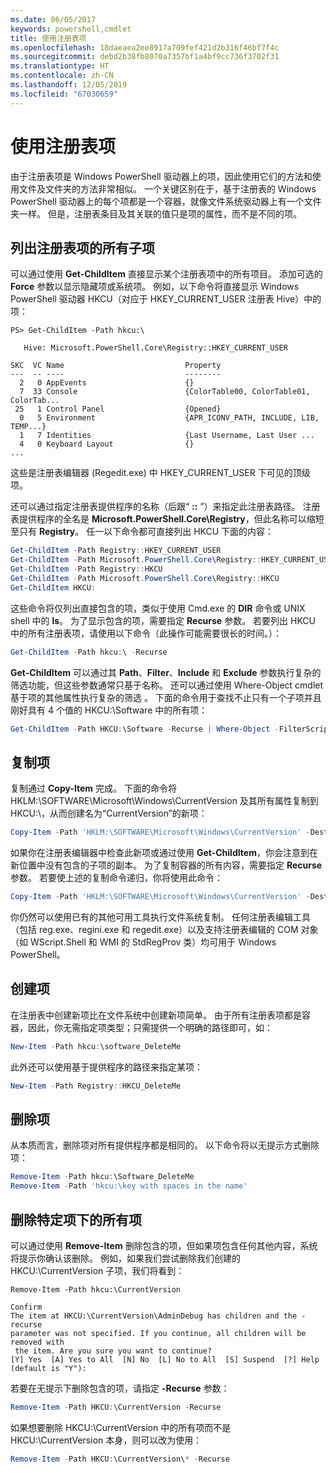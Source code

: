 ```yaml
---
ms.date: 06/05/2017
keywords: powershell,cmdlet
title: 使用注册表项
ms.openlocfilehash: 18daeaea2ee8917a709fef421d2b316f46bf7f4c
ms.sourcegitcommit: debd2b38fb8070a7357bf1a4bf9cc736f3702f31
ms.translationtype: HT
ms.contentlocale: zh-CN
ms.lasthandoff: 12/05/2019
ms.locfileid: "67030659"
---
```

# <a name="working-with-registry-keys"></a>使用注册表项

由于注册表项是 Windows PowerShell 驱动器上的项，因此使用它们的方法和使用文件及文件夹的方法非常相似。 一个关键区别在于，基于注册表的 Windows PowerShell 驱动器上的每个项都是一个容器，就像文件系统驱动器上有一个文件夹一样。 但是，注册表条目及其关联的值只是项的属性，而不是不同的项。

## <a name="listing-all-subkeys-of-a-registry-key"></a>列出注册表项的所有子项

可以通过使用 **Get-ChildItem** 直接显示某个注册表项中的所有项目。 添加可选的 **Force** 参数以显示隐藏项或系统项。 例如，以下命令将直接显示 Windows PowerShell 驱动器 HKCU（对应于 HKEY_CURRENT_USER 注册表 Hive）中的项：

```
PS> Get-ChildItem -Path hkcu:\

   Hive: Microsoft.PowerShell.Core\Registry::HKEY_CURRENT_USER

SKC  VC Name                           Property
---  -- ----                           --------
  2   0 AppEvents                      {}
  7  33 Console                        {ColorTable00, ColorTable01, ColorTab...
 25   1 Control Panel                  {Opened}
  0   5 Environment                    {APR_ICONV_PATH, INCLUDE, LIB, TEMP...}
  1   7 Identities                     {Last Username, Last User ...
  4   0 Keyboard Layout                {}
...
```

这些是注册表编辑器 (Regedit.exe) 中 HKEY_CURRENT_USER 下可见的顶级项。

还可以通过指定注册表提供程序的名称（后跟“ **::** ”）来指定此注册表路径。 注册表提供程序的全名是 **Microsoft.PowerShell.Core\\Registry**，但此名称可以缩短至只有 **Registry**。 任一以下命令都可直接列出 HKCU 下面的内容：

```powershell
Get-ChildItem -Path Registry::HKEY_CURRENT_USER
Get-ChildItem -Path Microsoft.PowerShell.Core\Registry::HKEY_CURRENT_USER
Get-ChildItem -Path Registry::HKCU
Get-ChildItem -Path Microsoft.PowerShell.Core\Registry::HKCU
Get-ChildItem HKCU:
```

这些命令将仅列出直接包含的项，类似于使用 Cmd.exe 的 **DIR** 命令或 UNIX shell 中的 **ls**。 为了显示包含的项，需要指定 **Recurse** 参数。 若要列出 HKCU 中的所有注册表项，请使用以下命令（此操作可能需要很长的时间。）：

```powershell
Get-ChildItem -Path hkcu:\ -Recurse
```

**Get-ChildItem** 可以通过其 **Path**、**Filter**、**Include** 和 **Exclude** 参数执行复杂的筛选功能，但这些参数通常只基于名称。 还可以通过使用 Where-Object cmdlet 基于项的其他属性执行复杂的筛选  。 下面的命令用于查找不止只有一个子项并且刚好具有 4 个值的 HKCU:\\Software 中的所有项：

```powershell
Get-ChildItem -Path HKCU:\Software -Recurse | Where-Object -FilterScript {($_.SubKeyCount -le 1) -and ($_.ValueCount -eq 4) }
```

## <a name="copying-keys"></a>复制项

复制通过 **Copy-Item** 完成。 下面的命令将 HKLM:\\SOFTWARE\\Microsoft\\Windows\\CurrentVersion 及其所有属性复制到 HKCU:\\，从而创建名为“CurrentVersion”的新项：

```powershell
Copy-Item -Path 'HKLM:\SOFTWARE\Microsoft\Windows\CurrentVersion' -Destination hkcu:
```

如果你在注册表编辑器中检查此新项或通过使用 **Get-ChildItem**，你会注意到在新位置中没有包含的子项的副本。 为了复制容器的所有内容，需要指定 **Recurse** 参数。 若要使上述的复制命令递归，你将使用此命令：

```powershell
Copy-Item -Path 'HKLM:\SOFTWARE\Microsoft\Windows\CurrentVersion' -Destination hkcu: -Recurse
```

你仍然可以使用已有的其他可用工具执行文件系统复制。 任何注册表编辑工具（包括 reg.exe、regini.exe 和 regedit.exe）以及支持注册表编辑的 COM 对象（如 WScript.Shell 和 WMI 的 StdRegProv 类）均可用于 Windows PowerShell。

## <a name="creating-keys"></a>创建项

在注册表中创建新项比在文件系统中创建新项简单。 由于所有注册表项都是容器，因此，你无需指定项类型；只需提供一个明确的路径即可，如：

```powershell
New-Item -Path hkcu:\software_DeleteMe
```

此外还可以使用基于提供程序的路径来指定某项：

```powershell
New-Item -Path Registry::HKCU_DeleteMe
```

## <a name="deleting-keys"></a>删除项

从本质而言，删除项对所有提供程序都是相同的。 以下命令将以无提示方式删除项：

```powershell
Remove-Item -Path hkcu:\Software_DeleteMe
Remove-Item -Path 'hkcu:\key with spaces in the name'
```

## <a name="removing-all-keys-under-a-specific-key"></a>删除特定项下的所有项

可以通过使用 **Remove-Item** 删除包含的项，但如果项包含任何其他内容，系统将提示你确认该删除。 例如，如果我们尝试删除我们创建的 HKCU:\\CurrentVersion 子项，我们将看到：

```
Remove-Item -Path hkcu:\CurrentVersion

Confirm
The item at HKCU:\CurrentVersion\AdminDebug has children and the -recurse
parameter was not specified. If you continue, all children will be removed with
 the item. Are you sure you want to continue?
[Y] Yes  [A] Yes to All  [N] No  [L] No to All  [S] Suspend  [?] Help
(default is "Y"):
```

若要在无提示下删除包含的项，请指定 **-Recurse** 参数：

```powershell
Remove-Item -Path HKCU:\CurrentVersion -Recurse
```

如果想要删除 HKCU:\\CurrentVersion 中的所有项而不是 HKCU:\\CurrentVersion 本身，则可以改为使用：

```powershell
Remove-Item -Path HKCU:\CurrentVersion\* -Recurse
```
